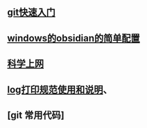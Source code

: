 ## [git快速入门](97-guide/git/git快速入门.md)
## [windows的obsidian的简单配置](97-guide/obsidian/windows的obsidian的简单配置.md)
## [科学上网](97-guide/科学上网/科学上网.md)
## [log打印规范使用和说明](97-guide/LOG打印规范/log打印规范使用和说明.md)、
## [git 常用代码]
